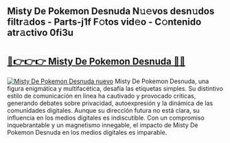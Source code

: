 ## Misty De Pokemon Desnuda N𝚞𝚎vos desn𝚞dos filtr𝚊dos - Parts-j1f F𝚘tos vid𝚎o - C𝚘ntenido atr𝚊ctivo 0fi3u

# <h2><a href="http://mb1w3sl.tromn.icu/?c=Misty+De+Pokemon+Desnuda">🔗👉👉👉 Misty De Pokemon Desnuda 🔗🔗</a></h2>

[![Misty De Pokemon Desnuda nuevo](https://i.imgur.com/pEAQMta.gif)](http://mb1w3sl.tromn.icu/?c=Misty+De+Pokemon+Desnuda)
Misty De Pokemon Desnuda, una figura enigmática y multifacética, desafía las etiquetas simples. Su distintivo estilo de comunicación en línea ha cautivado y provocado críticas, generando debates sobre privacidad, autoexpresión y la dinámica de las comunidades digitales. Aunque su dirección futura no está clara, su influencia en los medios digitales es indiscutible. Con un compromiso inquebrantable y un magnetismo innegable, el impacto de Misty De Pokemon Desnuda en los medios digitales es imparable.
